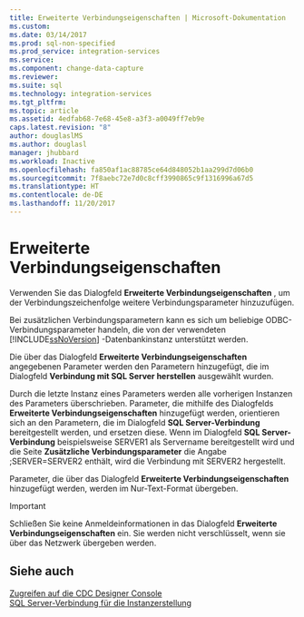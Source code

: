 ```yaml
---
title: Erweiterte Verbindungseigenschaften | Microsoft-Dokumentation
ms.custom: 
ms.date: 03/14/2017
ms.prod: sql-non-specified
ms.prod_service: integration-services
ms.service: 
ms.component: change-data-capture
ms.reviewer: 
ms.suite: sql
ms.technology: integration-services
ms.tgt_pltfrm: 
ms.topic: article
ms.assetid: 4edfab68-7e68-45e8-a3f3-a0049ff7eb9e
caps.latest.revision: "8"
author: douglaslMS
ms.author: douglasl
manager: jhubbard
ms.workload: Inactive
ms.openlocfilehash: fa850af1ac88785ce64d848052b1aa299d7d06b0
ms.sourcegitcommit: 7f8aebc72e7d0c8cff3990865c9f1316996a67d5
ms.translationtype: HT
ms.contentlocale: de-DE
ms.lasthandoff: 11/20/2017
---
```

# <a name="advanced-connection-properties"></a>Erweiterte Verbindungseigenschaften
  Verwenden Sie das Dialogfeld **Erweiterte Verbindungseigenschaften** , um der Verbindungszeichenfolge weitere Verbindungsparameter hinzuzufügen.  
  
 Bei zusätzlichen Verbindungsparametern kann es sich um beliebige ODBC-Verbindungsparameter handeln, die von der verwendeten [!INCLUDE[ssNoVersion](../../includes/ssnoversion-md.md)] -Datenbankinstanz unterstützt werden.  
  
 Die über das Dialogfeld **Erweiterte Verbindungseigenschaften** angegebenen Parameter werden den Parametern hinzugefügt, die im Dialogfeld **Verbindung mit SQL Server herstellen** ausgewählt wurden.  
  
 Durch die letzte Instanz eines Parameters werden alle vorherigen Instanzen des Parameters überschrieben. Parameter, die mithilfe des Dialogfelds **Erweiterte Verbindungseigenschaften** hinzugefügt werden, orientieren sich an den Parametern, die im Dialogfeld **SQL Server-Verbindung** bereitgestellt werden, und ersetzen diese. Wenn im Dialogfeld **SQL Server-Verbindung** beispielsweise SERVER1 als Servername bereitgestellt wird und die Seite **Zusätzliche Verbindungsparameter** die Angabe ;SERVER=SERVER2 enthält, wird die Verbindung mit SERVER2 hergestellt.  
  
 Parameter, die über das Dialogfeld **Erweiterte Verbindungseigenschaften** hinzugefügt werden, werden im Nur-Text-Format übergeben.  
  
> [!IMPORTANT]  
>  Schließen Sie keine Anmeldeinformationen in das Dialogfeld **Erweiterte Verbindungseigenschaften** ein. Sie werden nicht verschlüsselt, wenn sie über das Netzwerk übergeben werden.  
  
## <a name="see-also"></a>Siehe auch  
 [Zugreifen auf die CDC Designer Console](../../integration-services/change-data-capture/access-the-cdc-designer-console.md)   
 [SQL Server-Verbindung für die Instanzerstellung](../../integration-services/change-data-capture/sql-server-connection-for-instance-creation.md)  
  
  
